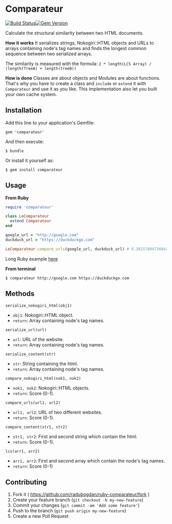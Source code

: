 # Comparateur

[![Build Status](https://travis-ci.org/radubogdan/ruby-comparateur.svg?branch=master)](https://travis-ci.org/radubogdan/ruby-comparateur)[![Gem Version](https://badge.fury.io/rb/comparateur.svg)](http://badge.fury.io/rb/comparateur)

Calculate the structural similarity between two HTML documents.

**How it works**
It serializes strings, Nokogiri::HTML objects and URLs to arrays containing node's tag names and finds the longest common sequence between two serialized arrays.

The similarity is measured with the formula:
`2 * length(LCS Array) / (length(TreeA) + length(treeB))`

**How is done**
Classes are about objects and Modules are about functions. That's why you have to create a class and `include` or `extend` it with `Comparateur` and use it as you like. This implementation also let you built your own cache system.

## Installation

Add this line to your application's Gemfile:

    gem 'comparateur'

And then execute:

    $ bundle

Or install it yourself as:

    $ gem install comparateur

## Usage

**From Ruby**

```ruby
require 'comparateur'

class LeComparateur
  extend Comparateur
end

google_url = "http://google.com"
duckduck_url = "https://duckduckgo.com"

LeComparateur.compare_urls(google_url, duckduck_url) # 0.3815789473684211
```

Long Ruby example [here](https://raw.githubusercontent.com/radubogdan/ruby-comparateur/master/examples/a.rb)

**From terminal**
```
$ comparateur http://google.com https://duckduckgo.com
```

## Methods

`serialize_nokogiri_html(obj1)`
- `obj1`: Nokogiri::HTML object.
- `return`: Array containing node's tag names.

`serialize_url(url)`
- `url`: URL of the website.
- `return`: Array containing node's tag names.

`serialize_content(str)`
- `str`: String containing the html.
- `return`: Array containing node's tag names.

`compare_nokogiri_html(nok1, nok2)`
- `nok1, nok2`: Nokogiri::HTML objects.
- `return`: Score (0-1).

`compare_urls(url1, url2)`
- `url1, url2`: URL of two different websites.
- `return`: Score (0-1).

`compare_content(str1, str2)`
- `str1, str2`: First and second string which contain the html.
- `return`: Score (0-1).

`lcs(arr1, arr2)`
- `arr1, arr2`: First and second array which contain the node's tag names.
- `return`: Score (0-1)

## Contributing

1. Fork it ( https://github.com/radubogdan/ruby-comparateur/fork )
2. Create your feature branch (`git checkout -b my-new-feature`)
3. Commit your changes (`git commit -am 'Add some feature'`)
4. Push to the branch (`git push origin my-new-feature`)
5. Create a new Pull Request
